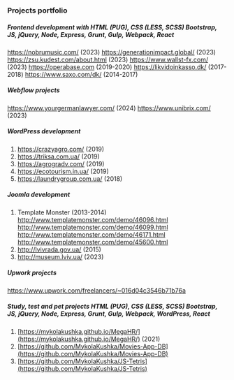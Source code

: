 ### Projects portfolio

##### Frontend development with HTML (PUG), CSS (LESS, SCSS) Bootstrap, JS, jQuery, Node,  Express, Grunt, Gulp, Webpack, React
https://nobrumusic.com/ (2023)
https://generationimpact.global/ (2023)
https://zsu.kudest.com/about.html (2023)
https://www.wallst-fx.com/ (2023)
https://operabase.com (2019-2020)
https://likvidoinkasso.dk/ (2017-2018)
https://www.saxo.com/dk/ (2014-2017)

##### Webflow projects
https://www.yourgermanlawyer.com/ (2024)
https://www.unibrix.com/ (2023)

##### WordPress development
1. https://crazyagro.com/ (2019)
2. https://triksa.com.ua/ (2019)
4. https://agrogradv.com/ (2019)
5. https://ecotourism.in.ua/ (2019)
6. https://laundrygroup.com.ua/ (2018)

##### Joomla development
1. Template Monster (2013-2014)  
http://www.templatemonster.com/demo/46096.html  
http://www.templatemonster.com/demo/46099.html  
http://www.templatemonster.com/demo/46171.html  
http://www.templatemonster.com/demo/45600.html  
2. http://lvivrada.gov.ua/ (2015)
3. http://museum.lviv.ua/ (2023)

##### Upwork projects
https://www.upwork.com/freelancers/~016d04c3546b71b76a

##### Study, test and pet projects HTML (PUG), CSS (LESS, SCSS) Bootstrap, JS, jQuery, Node,  Express, Grunt, Gulp, Webpack, WordPress, React
1. [https://mykolakushka.github.io/MegaHR/](https://mykolakushka.github.io/MegaHR/) (2021)
2. [https://github.com/MykolaKushka/Movies-App-DB](https://github.com/MykolaKushka/Movies-App-DB)
3. [https://github.com/MykolaKushka/JS-Tetris](https://github.com/MykolaKushka/JS-Tetris)
